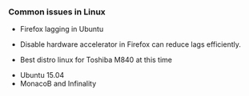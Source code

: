 ### Common issues in Linux

* Firefox lagging in Ubuntu
- Disable hardware accelerator in Firefox can reduce lags efficiently.
* Best distro linux for Toshiba M840 at this time
- Ubuntu 15.04 
- MonacoB and Infinality